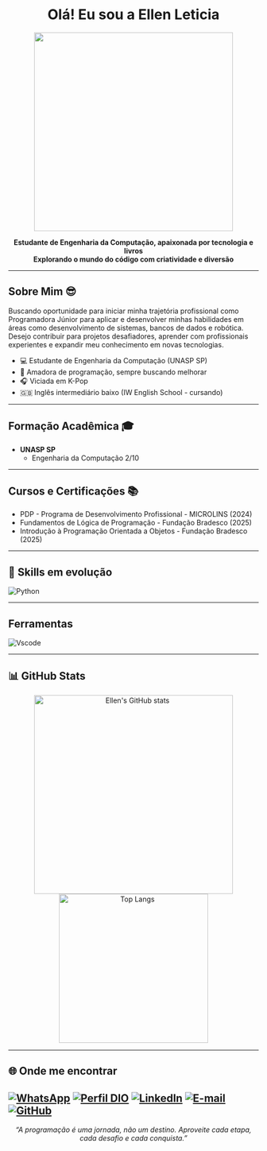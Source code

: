 <h1 align="center">Olá! Eu sou a Ellen Leticia </h1>
<p align="center">
  <img src="https://cdni.iconscout.com/illustration/premium/thumb/mulher-programadora-trabalhando-em-um-novo-projeto-6353864-5264781.png" width="400 alt="Anime Bad Girl" />
</p>

<p align="center">
  <b>Estudante de Engenharia da Computação, apaixonada por tecnologia e livros<br>
  Explorando o mundo do código com criatividade e diversão</b>
</p>

---

## Sobre Mim 😎

Buscando oportunidade para iniciar minha trajetória profissional como Programadora Júnior para aplicar e desenvolver minhas habilidades em áreas como desenvolvimento de sistemas, bancos de dados e robótica. Desejo contribuir para projetos desafiadores, aprender com profissionais experientes e expandir meu conhecimento em novas tecnologias.

- 💻 Estudante de Engenharia da Computação (UNASP SP)
- 🖤 Amadora de programação, sempre buscando melhorar
- 🎧 Viciada em K-Pop
- 🇬🇧 Inglês intermediário baixo (IW English School - cursando)

---

## Formação Acadêmica 🎓

- **UNASP SP**
  - Engenharia da Computação 2/10

---

## Cursos e Certificações 📚

- PDP - Programa de Desenvolvimento Profissional - MICROLINS (2024)
- Fundamentos de Lógica de Programação - Fundação Bradesco (2025)
- Introdução à Programação Orientada a Objetos - Fundação Bradesco  (2025)

---


## 🚀 Skills em evolução


![Python](https://img.shields.io/badge/python-3670A0?style=for-the-badge&logo=python&logoColor=ffdd54)

---
## Ferramentas

![Vscode](https://img.shields.io/badge/Vscode-007ACC?style=for-the-badge&logo=visual-studio-code&logoColor=white)

---

## 📊 GitHub Stats

<p align="center">
  <img src="https://github-readme-stats.vercel.app/api?username=ellenleticiadev&show_icons=true&theme=tokyonight" alt="Ellen's GitHub stats" width="400"/>
  <img src="https://github-readme-stats.vercel.app/api/top-langs/?username=ellenleticiadev&layout=compact&theme=tokyonight" alt="Top Langs" width="300"/>
</p>

---

## 🌐 Onde me encontrar

[![WhatsApp](https://img.shields.io/badge/WhatsApp-25D366?style=for-the-badge&logo=whatsapp&logoColor=white)](https://wa.me/5511957555346)
[![Perfil DIO](https://img.shields.io/badge/-Meu%20Perfil%20na%20DIO-000000?style=for-the-badge&logo=gitbook&logoColor=white)](https://www.dio.me/users/ellenleticiacorreiabarros)
[![LinkedIn](https://img.shields.io/badge/linkedin-%230077B5.svg?style=for-the-badge&logo=linkedin&logoColor=white)](https://www.linkedin.com/in/ellenleticiadev/)
[![E-mail](https://img.shields.io/badge/-Email-000?style=for-the-badge&logo=microsoft-outlook&logoColor=white)](mailto:ellenleticiacorreiabarros@gmail.com)
[![GitHub](https://img.shields.io/badge/GitHub-E44C30?style=for-the-badge&logo=github&logoColor=white)](https://github.com/ellenleticiadev)
---

<p align="center">
    <i>“A programação é uma jornada, não um destino. Aproveite cada etapa, cada desafio e cada conquista.”</i>
</p>
